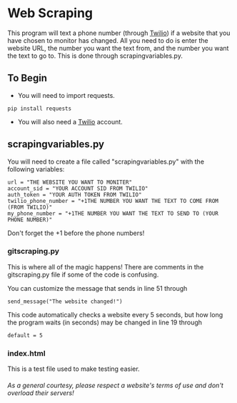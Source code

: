 # Web Scraping

This program will text a phone number (through [Twilio](https://www.twilio.com)) if a website that you have chosen to monitor has changed. All you need to do is enter the website URL, the number you want the text from, and the number you want the text to go to. This is done through scrapingvariables.py.

## To Begin
- You will need to import requests.
```
pip install requests
```
- You will also need a [Twilio](https://www.twilio.com) account.

## scrapingvariables.py
You will need to create a file called "scrapingvariables.py" with the following variables:
```
url = "THE WEBSITE YOU WANT TO MONITER"
account_sid = "YOUR ACCOUNT SID FROM TWILIO"
auth_token = "YOUR AUTH TOKEN FROM TWILIO"
twilio_phone_number = "+1THE NUMBER YOU WANT THE TEXT TO COME FROM (FROM TWILIO)"
my_phone_number = "+1THE NUMBER YOU WANT THE TEXT TO SEND TO (YOUR PHONE NUMBER)"
```
Don't forget the +1 before the phone numbers!

### gitscraping.py
This is where all of the magic happens! There are comments in the gitscraping.py file if some of the code is confusing.

You can customize the message that sends in line 51 through 
```
send_message("The website changed!")
```
This code automatically checks a website every 5 seconds, but how long the program waits (in seconds) may be changed in line 19 through
```
default = 5
```

### index.html
This is a test file used to make testing easier.

###### As a general courtesy, please respect a website's terms of use and don't overload their servers!
